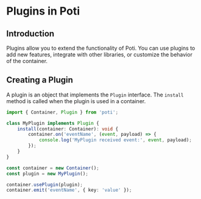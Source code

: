 # Plugins in Poti

## Introduction

Plugins allow you to extend the functionality of Poti. You can use plugins to add new features, integrate with other libraries, or customize the behavior of the container.

## Creating a Plugin

A plugin is an object that implements the `Plugin` interface. The `install` method is called when the plugin is used in a container.

```typescript
import { Container, Plugin } from 'poti';

class MyPlugin implements Plugin {
    install(container: Container): void {
        container.on('eventName', (event, payload) => {
            console.log('MyPlugin received event:', event, payload);
        });
    }
}

const container = new Container();
const plugin = new MyPlugin();

container.usePlugin(plugin);
container.emit('eventName', { key: 'value' });